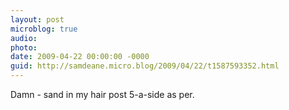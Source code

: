```yaml
---
layout: post
microblog: true
audio: 
photo: 
date: 2009-04-22 00:00:00 -0000
guid: http://samdeane.micro.blog/2009/04/22/t1587593352.html
---
```

Damn - sand in my hair post 5-a-side as per.
